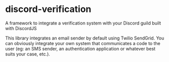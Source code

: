 # discord-verification
A framework to integrate a verification system with your Discord guild built with DiscordJS

This library integrates an email sender by default using Twilio SendGrid. You can obviously integrate your own system that communicates a code to the user (eg: an SMS sender, an authentication application or whatever best suits your case, etc.).
